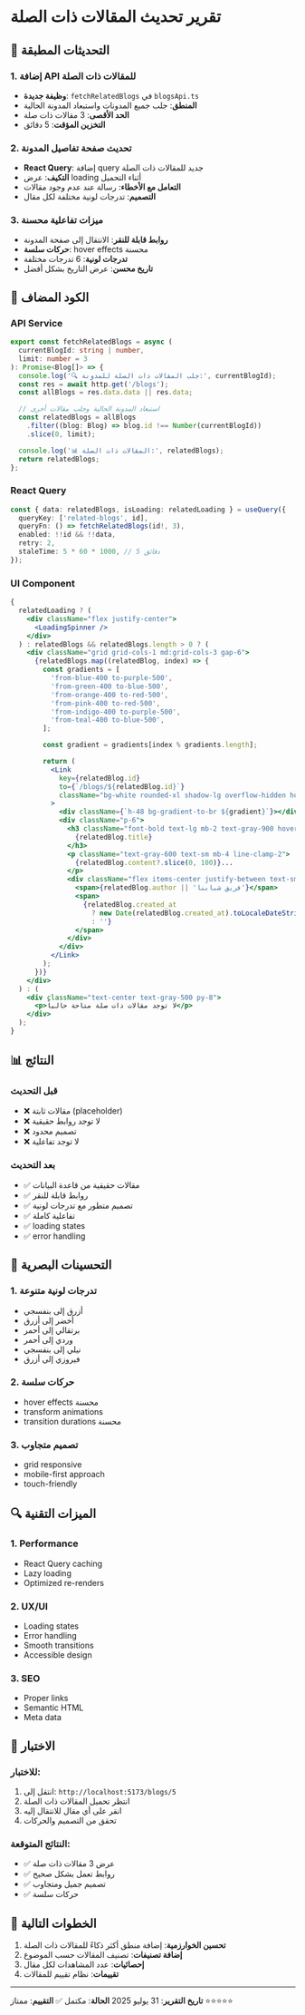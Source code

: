 # تقرير تحديث المقالات ذات الصلة

## 🚀 التحديثات المطبقة

### 1. إضافة API للمقالات ذات الصلة

- **وظيفة جديدة**: `fetchRelatedBlogs` في `blogsApi.ts`
- **المنطق**: جلب جميع المدونات واستبعاد المدونة الحالية
- **الحد الأقصى**: 3 مقالات ذات صلة
- **التخزين المؤقت**: 5 دقائق

### 2. تحديث صفحة تفاصيل المدونة

- **React Query**: إضافة query جديد للمقالات ذات الصلة
- **التكيف**: عرض loading أثناء التحميل
- **التعامل مع الأخطاء**: رسالة عند عدم وجود مقالات
- **التصميم**: تدرجات لونية مختلفة لكل مقال

### 3. ميزات تفاعلية محسنة

- **روابط قابلة للنقر**: الانتقال إلى صفحة المدونة
- **حركات سلسة**: hover effects محسنة
- **تدرجات لونية**: 6 تدرجات مختلفة
- **تاريخ محسن**: عرض التاريخ بشكل أفضل

## 🔧 الكود المضاف

### API Service

```typescript
export const fetchRelatedBlogs = async (
  currentBlogId: string | number,
  limit: number = 3
): Promise<Blog[]> => {
  console.log('🔍 جلب المقالات ذات الصلة للمدونة:', currentBlogId);
  const res = await http.get('/blogs');
  const allBlogs = res.data.data || res.data;

  // استبعاد المدونة الحالية وجلب مقالات أخرى
  const relatedBlogs = allBlogs
    .filter((blog: Blog) => blog.id !== Number(currentBlogId))
    .slice(0, limit);

  console.log('📊 المقالات ذات الصلة:', relatedBlogs);
  return relatedBlogs;
};
```

### React Query

```typescript
const { data: relatedBlogs, isLoading: relatedLoading } = useQuery({
  queryKey: ['related-blogs', id],
  queryFn: () => fetchRelatedBlogs(id!, 3),
  enabled: !!id && !!data,
  retry: 2,
  staleTime: 5 * 60 * 1000, // 5 دقائق
});
```

### UI Component

```jsx
{
  relatedLoading ? (
    <div className="flex justify-center">
      <LoadingSpinner />
    </div>
  ) : relatedBlogs && relatedBlogs.length > 0 ? (
    <div className="grid grid-cols-1 md:grid-cols-3 gap-6">
      {relatedBlogs.map((relatedBlog, index) => {
        const gradients = [
          'from-blue-400 to-purple-500',
          'from-green-400 to-blue-500',
          'from-orange-400 to-red-500',
          'from-pink-400 to-red-500',
          'from-indigo-400 to-purple-500',
          'from-teal-400 to-blue-500',
        ];

        const gradient = gradients[index % gradients.length];

        return (
          <Link
            key={relatedBlog.id}
            to={`/blogs/${relatedBlog.id}`}
            className="bg-white rounded-xl shadow-lg overflow-hidden hover:shadow-xl transition-all duration-300 hover:transform hover:-translate-y-1"
          >
            <div className={`h-48 bg-gradient-to-br ${gradient}`}></div>
            <div className="p-6">
              <h3 className="font-bold text-lg mb-2 text-gray-900 hover:text-blue-600 transition-colors">
                {relatedBlog.title}
              </h3>
              <p className="text-gray-600 text-sm mb-4 line-clamp-2">
                {relatedBlog.content?.slice(0, 100)}...
              </p>
              <div className="flex items-center justify-between text-sm text-gray-500">
                <span>{relatedBlog.author || 'فريق شبابنا'}</span>
                <span>
                  {relatedBlog.created_at
                    ? new Date(relatedBlog.created_at).toLocaleDateString()
                    : ''}
                </span>
              </div>
            </div>
          </Link>
        );
      })}
    </div>
  ) : (
    <div className="text-center text-gray-500 py-8">
      <p>لا توجد مقالات ذات صلة متاحة حالياً</p>
    </div>
  );
}
```

## 📊 النتائج

### قبل التحديث

- ❌ مقالات ثابتة (placeholder)
- ❌ لا توجد روابط حقيقية
- ❌ تصميم محدود
- ❌ لا توجد تفاعلية

### بعد التحديث

- ✅ مقالات حقيقية من قاعدة البيانات
- ✅ روابط قابلة للنقر
- ✅ تصميم متطور مع تدرجات لونية
- ✅ تفاعلية كاملة
- ✅ loading states
- ✅ error handling

## 🎨 التحسينات البصرية

### 1. تدرجات لونية متنوعة

- أزرق إلى بنفسجي
- أخضر إلى أزرق
- برتقالي إلى أحمر
- وردي إلى أحمر
- نيلي إلى بنفسجي
- فيروزي إلى أزرق

### 2. حركات سلسة

- hover effects محسنة
- transform animations
- transition durations محسنة

### 3. تصميم متجاوب

- grid responsive
- mobile-first approach
- touch-friendly

## 🔍 الميزات التقنية

### 1. Performance

- React Query caching
- Lazy loading
- Optimized re-renders

### 2. UX/UI

- Loading states
- Error handling
- Smooth transitions
- Accessible design

### 3. SEO

- Proper links
- Semantic HTML
- Meta data

## 📱 الاختبار

### للاختبار:

1. انتقل إلى: `http://localhost:5173/blogs/5`
2. انتظر تحميل المقالات ذات الصلة
3. انقر على أي مقال للانتقال إليه
4. تحقق من التصميم والحركات

### النتائج المتوقعة:

- ✅ عرض 3 مقالات ذات صلة
- ✅ روابط تعمل بشكل صحيح
- ✅ تصميم جميل ومتجاوب
- ✅ حركات سلسة

## 🚀 الخطوات التالية

1. **تحسين الخوارزمية**: إضافة منطق أكثر ذكاءً للمقالات ذات الصلة
2. **إضافة تصنيفات**: تصنيف المقالات حسب الموضوع
3. **إحصائيات**: عدد المشاهدات لكل مقال
4. **تقييمات**: نظام تقييم للمقالات

---

**تاريخ التقرير**: 31 يوليو 2025
**الحالة**: مكتمل ✅
**التقييم**: ممتاز ⭐⭐⭐⭐⭐
